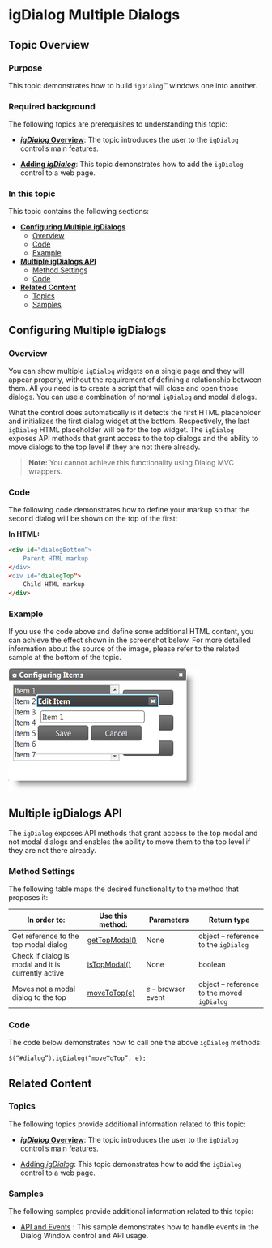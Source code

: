 ﻿<!--
|metadata|
{
    "fileName": "igdialog-multiple-dialogs",
    "controlName": "igDialog",
    "tags": ["Tips and Tricks"]
}
|metadata|
-->

# igDialog Multiple Dialogs

## Topic Overview

### Purpose

This topic demonstrates how to build `igDialog`™ windows one into another.

### Required background

The following topics are prerequisites to understanding this topic:

- [***igDialog* Overview**](igDialog-Overview.html): The topic introduces the user to the `igDialog` control’s main features.

- [**Adding *igDialog***](Adding-igDialog.html): This topic demonstrates how to add the `igDialog` control to a web page.



### In this topic

This topic contains the following sections:

-   [**Configuring Multiple igDialogs**](#configuring)
	-   [Overview](#configuring-overview)
    -   [Code](#configuring-code)
    -   [Example](#configuring-example)
-   [**Multiple igDialogs API**](#api)
    -   [Method Settings](#api-methods)
    -   [Code](#api-code)
-   [**Related Content**](#related-content)
    -   [Topics](#topics)
    -   [Samples](#samples)



## <a id="configuring"></a> Configuring Multiple igDialogs

### <a id="configuring-overview"></a> Overview

You can show multiple `igDialog` widgets on a single page and they will appear properly, without the requirement of defining a relationship between them. All you need is to create a script that will close and open those dialogs. You can use a combination of normal `igDialog` and modal dialogs.

What the control does automatically is it detects the first HTML placeholder and initializes the first dialog widget at the bottom. Respectively, the last `igDialog` HTML placeholder will be for the top widget. The `igDialog` exposes API methods that grant access to the top dialogs and the ability to move dialogs to the top level if they are not there already.

> **Note:** You cannot achieve this functionality using Dialog MVC wrappers.

### <a id="configuring-code"></a> Code

The following code demonstrates how to define your markup so that the second dialog will be shown on the top of the first:

**In HTML:**

```html
<div id="dialogBottom”>
    Parent HTML markup
</div>
<div id="dialogTop">
    Child HTML markup            
</div>
```

### <a id="configuring-example"></a> Example

If you use the code above and define some additional HTML content, you can achieve the effect shown in the screenshot below. For more detailed information about the source of the image, please refer to the related sample at the bottom of the topic.

![](images/04_8_igDialog_MultipleDialogs_1.png)



## <a id="api"></a> Multiple igDialogs API

The `igDialog` exposes API methods that grant access to the top modal and not modal dialogs and enables the ability to move them to the top level if they are not there already.

### <a id="api-methods"></a> Method Settings

The following table maps the desired functionality to the method that proposes it:

In order to: | Use this method: | Parameters | Return type
--- | --- | --- | ---
Get reference to the top modal dialog | [getTopModal()](%%jQueryApiUrl%%/ui.igDialog#methods:getTopModal) | None | object – reference to the `igDialog`
Check if dialog is modal and it is currently active | [isTopModal()](%%jQueryApiUrl%%/ui.igDialog#methods:isTopModal) | None | boolean
Moves not a modal dialog to the top | [moveToTop(e)](%%jQueryApiUrl%%/ui.igDialog#methods:moveToTop) | *e* – browser event | object – reference to the moved `igDialog`


### <a id="api-code"></a> Code

The code below demonstrates how to call one the above `igDialog` methods:

```
$(“#dialog”).igDialog(“moveToTop”, e);
```



## <a id="related-content"></a> Related Content

### <a id="topics"></a> Topics

The following topics provide additional information related to this topic:

- [***igDialog* Overview**](igDialog-Overview.html): The topic introduces the user to the `igDialog` control’s main features.

- [Adding *igDialog*](Adding-igDialog.html): This topic demonstrates how to add the `igDialog` control to a web page.


### <a id="samples"></a> Samples

The following samples provide additional information related to this topic:

- [API and Events](%%SamplesUrl%%/dialog-window/api-and-events) : This sample demonstrates how to handle events in the Dialog Window control and API usage.





 

 


